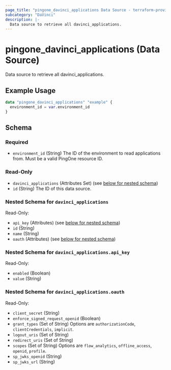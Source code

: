 ```yaml
---
page_title: "pingone_davinci_applications Data Source - terraform-provider-pingone"
subcategory: "DaVinci"
description: |-
  Data source to retrieve all davinci_applications.
---
```


# pingone_davinci_applications (Data Source)

Data source to retrieve all davinci_applications.

## Example Usage

```terraform
data "pingone_davinci_applications" "example" {
  environment_id = var.environment_id
}
```

<!-- schema generated by tfplugindocs -->
## Schema

### Required

- `environment_id` (String) The ID of the environment to read applications from. Must be a valid PingOne resource ID.

### Read-Only

- `davinci_applications` (Attributes Set) (see [below for nested schema](#nestedatt--davinci_applications))
- `id` (String) The ID of this data source.

<a id="nestedatt--davinci_applications"></a>
### Nested Schema for `davinci_applications`

Read-Only:

- `api_key` (Attributes) (see [below for nested schema](#nestedatt--davinci_applications--api_key))
- `id` (String)
- `name` (String)
- `oauth` (Attributes) (see [below for nested schema](#nestedatt--davinci_applications--oauth))

<a id="nestedatt--davinci_applications--api_key"></a>
### Nested Schema for `davinci_applications.api_key`

Read-Only:

- `enabled` (Boolean)
- `value` (String)


<a id="nestedatt--davinci_applications--oauth"></a>
### Nested Schema for `davinci_applications.oauth`

Read-Only:

- `client_secret` (String)
- `enforce_signed_request_openid` (Boolean)
- `grant_types` (Set of String) Options are `authorizationCode`, `clientCredentials`, `implicit`.
- `logout_uris` (Set of String)
- `redirect_uris` (Set of String)
- `scopes` (Set of String) Options are `flow_analytics`, `offline_access`, `openid`, `profile`.
- `sp_jwks_openid` (String)
- `sp_jwks_url` (String)
